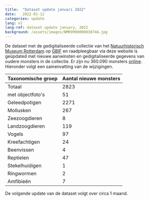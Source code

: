 ```yaml
---
title:  "Dataset update januari 2022"
date:   2022-01-12
categories: update
lang: nl
lang-ref: dataset update january, 2022
background: /assets/images/NMR999000003074A.jpg
---
```


De dataset met de gedigitaliseerde collectie van het [Natuurhistorisch Museum Rotterdam](https://www.hetnatuurhistorisch.nl/) op [GBIF](https://www.gbif.org/) en raadpleegbaar via deze website is geüpdated met nieuwe aanwinsten en gedigitaliseerde gegevens van oudere monsters in de collectie. Er zijn nu 360.090 monsters [online](https://hp-nhm-rotterdam.gbif-staging.org/nl/data.html). Hieronder volgt een samenvatting van de wijzigingen.

Taxonomische groep | Aantal nieuwe monsters
---------- | ---------- 
Totaal | 2823
met objectfoto's | 51
Geleedpotigen | 2271
Mollusken | 267
Zeezoogdieren | 8
Landzoogdieren | 119
Vogels | 97
Kreefachtigen | 24
Beenvissen | 4
Reptielen | 47
Stekelhuidigen | 1
Ringwormen | 2
Amfibieën | 7

De volgende update van de dataset volgt over circa 1 maand.
